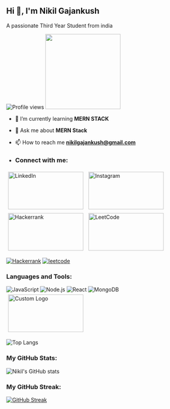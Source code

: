## Hi 👋, I'm Nikil Gajankush

A passionate Third Year Student from india

![Profile views](https://komarev.com/ghpvc/?username=Nikil-20&label=Profile%20views&color=0e75b6&style=flat)
<img src="https://camo.githubusercontent.com/11b465c9bb8522483e3d1ae566d5dd3b16e12282f8f60e589c7b20848cf6581b/68747470733a2f2f63646e2e6472696262626c652e636f6d2f75736572732f313730383935302f73637265656e73686f74732f343138383837372f646576656c6f7065725f6d65642e676966" width="200" height="200">




- 🌱 I’m currently learning **MERN STACK**

- 💬 Ask me about **MERN Stack**

- 📫 How to reach me **nikilgajankush@gmail.com**

- ### Connect with me:

<!-- LinkedIn Badge -->
<a href="https://in.linkedin.com/in/nikilgajankush" style="display: inline-block; margin: 5px;">
  <img src="https://img.shields.io/badge/-LinkedIn?style=for-the-badge&logo=linkedin&logoColor=blue&labelColor=white&color=white" width="200" height="100" alt="LinkedIn">
</a>

<!-- Instagram Badge -->
<a href="https://www.instagram.com/nick_______003/" style="display: inline-block; margin: 5px;">
  <img src="https://img.shields.io/badge/-Instagram?style=for-the-badge&logo=Instagram&logoColor=red&labelColor=white&color=white" width="200" height="100" alt="Instagram">
</a>

<!-- Hackerrank Badge -->
<a href="https://www.hackerrank.com/profile/nikilgajankush29" style="display: inline-block; margin: 5px;">
  <img src="https://img.shields.io/badge/-Hackerrank?style=for-the-badge&logo=Hackerrank&logoColor=white" width="200" height="100" alt="Hackerrank">
</a>

<!-- LeetCode Badge -->
<a href="https://leetcode.com/u/i4NZct7nxk/" style="display: inline-block; margin: 5px;">
  <img src="https://img.shields.io/badge/leetcode-%23E4405F.svg?&style=for-the-badge&logo=Hackerrank&logoColor=white" width="200" height="100" alt="LeetCode">
</a>





[![Hackerrank](https://img.shields.io/badge/Hackerrank-%23E4405F.svg?&style=for-the-badge&logo=Hackerrank&logoColor=white)](https://www.hackerrank.com/profile/nikilgajankush29)
[![leetcode](https://img.shields.io/badge/leetcode-%23E4405F.svg?&style=for-the-badge&logo=Hackerrank&logoColor=white)](https://leetcode.com/u/i4NZct7nxk/)




### Languages and Tools:

![JavaScript](https://img.shields.io/badge/JavaScript-%23323330.svg?style=for-the-badge&logo=javascript&logoColor=%23F7DF1E)
![Node.js](https://img.shields.io/badge/Node.js-%2343853D.svg?style=for-the-badge&logo=node-dot-js&logoColor=white)
![React](https://img.shields.io/badge/React-%2320232a.svg?style=for-the-badge&logo=react&logoColor=%2361DAFB)
![MongoDB](https://img.shields.io/badge/MongoDB-%234ea94b.svg?style=for-the-badge&logo=mongodb&logoColor=white)
<a href="https://your-link-here" style="display: inline-block; margin: 5px;">
  <img src="https://camo.githubusercontent.com/3226c3438a6871b0794bd13df65ca82d06ae9c12c9e6827d7d19cf17d844f24d/68747470733a2f2f696d672e736869656c64732e696f2f62616467652f4a6176615363726970742d2532333332333333302e7376673f7374796c653d666f722d7468652d6261646765266c6f676f3d6a617661736372697074266c6f676f436f6c6f723d253233463744463145" width="200" height="100" alt="Custom Logo">
</a>


![Top Langs](https://github-readme-stats.vercel.app/api/top-langs/?username=Nikil-20&layout=compact&theme=white)


### My GitHub Stats:

![Nikil's GitHub stats](https://github-readme-stats.vercel.app/api?username=Nikil-20&show_icons=true&theme=white
)
### My GitHub Streak:
[![GitHub Streak](https://github-readme-streak-stats.herokuapp.com/?user=Nikil-20&theme=white&date_format=M%20j%5B%2C%20Y%5D)](https://git.io/streak-stats)







